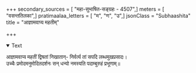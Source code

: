 +++
secondary_sources = [ "महा-सुभाषित-सङ्ग्रहः - 4507",]
meters = [ "वसन्ततिलका",]
pratimaalaa_letters = [ "म", "ण", "उ",]
jsonClass = "Subhaashita"
title = "आज्ञामवाप्य महतीम्"

+++

<details open><summary>Text</summary>

आज्ञामवाप्य महतीं द्विषतां निखातान्- निर्वर्त्य तां सपदि लब्धमुखप्रसादः।  
उच्चैः प्रमोदमनुमोदितदर्शनः सन् धन्यो नमस्यति पदाम्बुरुहं प्रभूणाम्॥
</details>

